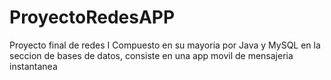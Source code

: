 # ProyectoRedesAPP
Proyecto final de redes I
Compuesto en su mayoria por Java y MySQL en la seccion de bases de datos, consiste en una app movil de mensajeria instantanea
